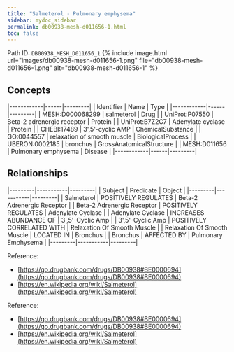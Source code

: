 ```yaml
---
title: "Salmeterol - Pulmonary emphysema"
sidebar: mydoc_sidebar
permalink: db00938-mesh-d011656-1.html
toc: false 
---
```



Path ID: `DB00938_MESH_D011656_1`
{% include image.html url="images/db00938-mesh-d011656-1.png" file="db00938-mesh-d011656-1.png" alt="db00938-mesh-d011656-1" %}

## Concepts

|------------|------|---------|
| Identifier | Name | Type    |
|------------|------|---------|
| MESH:D000068299 | salmeterol | Drug |
| UniProt:P07550 | Beta-2 adrenergic receptor | Protein |
| UniProt:B7Z2C7 | Adenylate cyclase | Protein |
| CHEBI:17489 | 3',5'-cyclic AMP | ChemicalSubstance |
| GO:0044557 | relaxation of smooth muscle | BiologicalProcess |
| UBERON:0002185 | bronchus | GrossAnatomicalStructure |
| MESH:D011656 | Pulmonary emphysema | Disease |
|------------|------|---------|

## Relationships

|---------|-----------|---------|
| Subject | Predicate | Object  |
|---------|-----------|---------|
| Salmeterol | POSITIVELY REGULATES | Beta-2 Adrenergic Receptor |
| Beta-2 Adrenergic Receptor | POSITIVELY REGULATES | Adenylate Cyclase |
| Adenylate Cyclase | INCREASES ABUNDANCE OF | 3',5'-Cyclic Amp |
| 3',5'-Cyclic Amp | POSITIVELY CORRELATED WITH | Relaxation Of Smooth Muscle |
| Relaxation Of Smooth Muscle | LOCATED IN | Bronchus |
| Bronchus | AFFECTED BY | Pulmonary Emphysema |
|---------|-----------|---------|

Reference: 
  - [https://go.drugbank.com/drugs/DB00938#BE0000694](https://go.drugbank.com/drugs/DB00938#BE0000694)
  - [https://en.wikipedia.org/wiki/Salmeterol](https://en.wikipedia.org/wiki/Salmeterol)

Reference: 
  - [https://go.drugbank.com/drugs/DB00938#BE0000694](https://go.drugbank.com/drugs/DB00938#BE0000694)
  - [https://en.wikipedia.org/wiki/Salmeterol](https://en.wikipedia.org/wiki/Salmeterol)
